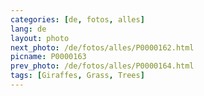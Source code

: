 ```yaml
---
categories: [de, fotos, alles]
lang: de
layout: photo
next_photo: /de/fotos/alles/P0000162.html
picname: P0000163
prev_photo: /de/fotos/alles/P0000164.html
tags: [Giraffes, Grass, Trees]
---
```

